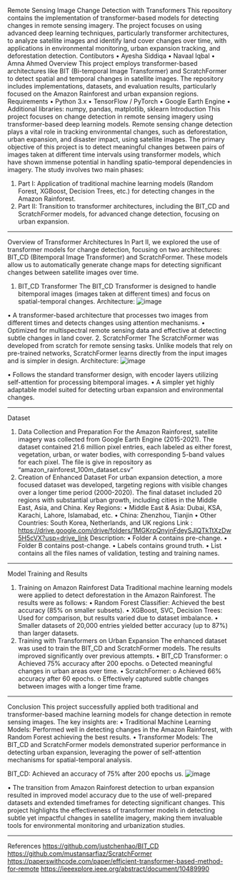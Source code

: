 Remote Sensing Image Change Detection with Transformers
This repository contains the implementation of transformer-based models for detecting changes in remote sensing imagery. The project focuses on using advanced deep learning techniques, particularly transformer architectures, to analyze satellite images and identify land cover changes over time, with applications in environmental monitoring, urban expansion tracking, and deforestation detection.
Contibutors
•	Ayesha Siddiqa
•	Navaal Iqbal 
•	Amna Ahmed 
Overview
This project employs transformer-based architectures like BIT (Bi-temporal Image Transformer) and ScratchFormer to detect spatial and temporal changes in satellite images. The repository includes implementations, datasets, and evaluation results, particularly focused on the Amazon Rainforest and urban expansion regions.
Requirements
•	Python 3.x
•	TensorFlow / PyTorch
•	Google Earth Engine
•	Additional libraries: numpy, pandas, matplotlib, sklearn
Introduction
This project focuses on change detection in remote sensing imagery using transformer-based deep learning models. Remote sensing change detection plays a vital role in tracking environmental changes, such as deforestation, urban expansion, and disaster impact, using satellite images.
The primary objective of this project is to detect meaningful changes between pairs of images taken at different time intervals using transformer models, which have shown immense potential in handling spatio-temporal dependencies in imagery.
The study involves two main phases:
1.	Part I: Application of traditional machine learning models (Random Forest, XGBoost, Decision Trees, etc.) for detecting changes in the Amazon Rainforest.
2.	Part II: Transition to transformer architectures, including the BIT_CD and ScratchFormer models, for advanced change detection, focusing on urban expansion.
________________________________________
Overview of Transformer Architectures
In Part II, we explored the use of transformer models for change detection, focusing on two architectures: BIT_CD (Bitemporal Image Transformer) and ScratchFormer. These models allow us to automatically generate change maps for detecting significant changes between satellite images over time.
1. BIT_CD Transformer
The BIT_CD Transformer is designed to handle bitemporal images (images taken at different times) and focus on spatial-temporal changes.
Architecture:
 ![image](https://github.com/user-attachments/assets/e2269922-4742-4446-8c5a-6ce187941716)

•	A transformer-based architecture that processes two images from different times and detects changes using attention mechanisms.
•	Optimized for multispectral remote sensing data and effective at detecting subtle changes in land cover.
2. ScratchFormer
The ScratchFormer was developed from scratch for remote sensing tasks. Unlike models that rely on pre-trained networks, ScratchFormer learns directly from the input images and is simpler in design.
Architecture:
 ![image](https://github.com/user-attachments/assets/9e1716f1-deee-45b6-aaad-ec2940b86e85)

•	Follows the standard transformer design, with encoder layers utilizing self-attention for processing bitemporal images.
•	A simpler yet highly adaptable model suited for detecting urban expansion and environmental changes.
________________________________________
Dataset
1. Data Collection and Preparation
For the Amazon Rainforest, satellite imagery was collected from Google Earth Engine (2015-2021). The dataset contained 21.6 million pixel entries, each labeled as either forest, vegetation, urban, or water bodies, with corresponding 5-band values for each pixel.
The file is give in repository as “amazon_rainforest_100m_dataset.csv”
2. Creation of Enhanced Dataset
For urban expansion detection, a more focused dataset was developed, targeting regions with visible changes over a longer time period (2000-2020). The final dataset included 20 regions with substantial urban growth, including cities in the Middle East, Asia, and China.
Key Regions:
•	Middle East & Asia: Dubai, KSA, Karachi, Lahore, Islamabad, etc.
•	China: Zhenzhou, Tianjin
•	Other Countries: South Korea, Netherlands, and UK regions
Link : https://drive.google.com/drive/folders/1MGKrpQnyjnFdeySJlQTkTtXzDw5H5cVX?usp=drive_link
Description:
•	Folder A contains pre-change.
•	Folder B contains post-change.
•	Labels contains ground truth.
•	List contains all the files names of validation, testing and training names.

________________________________________
Model Training and Results
1. Training on Amazon Rainforest Data
Traditional machine learning models were applied to detect deforestation in the Amazon Rainforest. The results were as follows:
•	Random Forest Classifier: Achieved the best accuracy (85% on smaller subsets).
•	XGBoost, SVC, Decision Trees: Used for comparison, but results varied due to dataset imbalance.
•	Smaller datasets of 20,000 entries yielded better accuracy (up to 87%) than larger datasets.
2. Training with Transformers on Urban Expansion
The enhanced dataset was used to train the BIT_CD and ScratchFormer models. The results improved significantly over previous attempts.
•	BIT_CD Transformer:
o	Achieved 75% accuracy after 200 epochs.
o	Detected meaningful changes in urban areas over time.
•	ScratchFormer:
o	Achieved 66% accuracy after 60 epochs.
o	Effectively captured subtle changes between images with a longer time frame.
________________________________________
Conclusion
This project successfully applied both traditional and transformer-based machine learning models for change detection in remote sensing images. The key insights are:
•	Traditional Machine Learning Models: Performed well in detecting changes in the Amazon Rainforest, with Random Forest achieving the best results.
•	Transformer Models: The BIT_CD and ScratchFormer models demonstrated superior performance in detecting urban expansion, leveraging the power of self-attention mechanisms for spatial-temporal analysis.


 BIT_CD: 
Achieved an accuracy of 75% after 200 epochs us. 
![image](https://github.com/user-attachments/assets/fdba9373-5caa-4e20-842f-97435cba55fd)

 
•	The transition from Amazon Rainforest detection to urban expansion resulted in improved model accuracy due to the use of well-prepared datasets and extended timeframes for detecting significant changes.
This project highlights the effectiveness of transformer models in detecting subtle yet impactful changes in satellite imagery, making them invaluable tools for environmental monitoring and urbanization studies.
________________________________________
References
https://github.com/justchenhao/BIT_CD
https://github.com/mustansarfiaz/ScratchFormer
https://paperswithcode.com/paper/efficient-transformer-based-method-for-remote
https://ieeexplore.ieee.org/abstract/document/10489990

